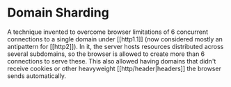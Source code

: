 # Domain Sharding
A technique invented to overcome browser limitations of 6 concurrent connections to a single domain under [[http1.1]] (now considered mostly an antipattern for [[http2]]). In it, the server hosts resources distributed across several subdomains, so the browser is allowed to create more than 6 connections to serve these. This also allowed having domains that didn't receive cookies or other heavyweight [[http/header|headers]] the browser sends automatically.
